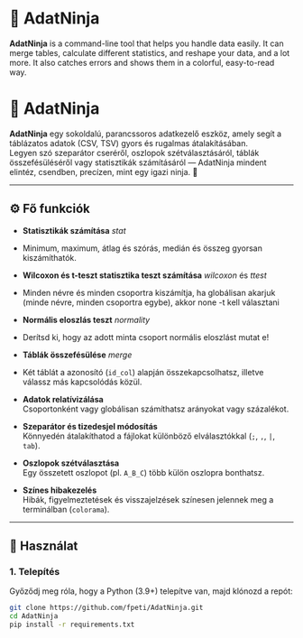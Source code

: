 # 🥷 AdatNinja
**AdatNinja** is a command-line tool that helps you handle data easily. It can merge tables, calculate different statistics, and reshape your data, and a lot more. It also catches errors and shows them in a colorful, easy-to-read way.

# 🥷 AdatNinja

**AdatNinja** egy sokoldalú, parancssoros adatkezelő eszköz, amely segít a táblázatos adatok (CSV, TSV) gyors és rugalmas átalakításában.  
Legyen szó szeparátor cseréről, oszlopok szétválasztásáról, táblák összefésüléséről vagy statisztikák számításáról — AdatNinja mindent elintéz, csendben, precízen, mint egy igazi ninja. 🥷

---

## ⚙️ Fő funkciók

- **Statisztikák számítása** *stat*
- Minimum, maximum, átlag és szórás, medián és összeg gyorsan kiszámíthatók.

- **Wilcoxon és t-teszt statisztika teszt számítása** *wilcoxon* és *ttest*
- Minden névre és minden csoportra kiszámítja, ha globálisan akarjuk (minde névre, minden csoportra egybe), akkor none -t kell választani
  

- **Normális eloszlás teszt** *normality*
- Derítsd ki, hogy az adott minta csoport normális eloszlást mutat e!
  
- **Táblák összefésülése** *merge*
- Két táblát a azonosító (`id_col`) alapján összekapcsolhatsz, illetve válassz más kapcsolódás közül.

- **Adatok relatívizálása**  
  Csoportonként vagy globálisan számíthatsz arányokat vagy százalékot.
  
- **Szeparátor és tizedesjel módosítás**  
  Könnyedén átalakíthatod a fájlokat különböző elválasztókkal (`;`, `,`, `|`, `tab`).

- **Oszlopok szétválasztása**  
  Egy összetett oszlopot (pl. `A_B_C`) több külön oszlopra bonthatsz.







- **Színes hibakezelés**  
  Hibák, figyelmeztetések és visszajelzések színesen jelennek meg a terminálban (`colorama`).

---

## 🚀 Használat

### 1. Telepítés

Győződj meg róla, hogy a Python (3.9+) telepítve van, majd klónozd a repót:

```bash
git clone https://github.com/fpeti/AdatNinja.git
cd AdatNinja
pip install -r requirements.txt
